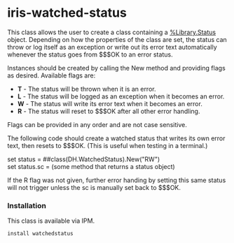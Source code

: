 # iris-watched-status

This class allows the user to create a class containing a <a href="https://docs.intersystems.com/irislatest/csp/documatic/%25CSP.Documatic.cls?LIBRARY=%25SYS&CLASSNAME=%25Library.Status">%Library.Status</a> object. Depending on how the properties of the class are set, the status can throw or log itself as an exception or write out its error text automatically whenever the status goes from $$$OK to an error status.

Instances should be created by calling the New method and providing flags as desired. Available flags are:<ul><li><b>T</b> - The status will be thrown when it is an error.</li><li><b>L</b> - The status will be logged as an exception when it becomes an error.</li><li><b>W</b> - The status will write its error text when it becomes an error.</li><li><b>R</b> - The status will reset to $$$OK after all other error handling.</li></ul>

Flags can be provided in any order and are not case sensitive.

The following code should create a watched status that writes its own error text, then resets to $$$OK. (This is useful when testing in a terminal.)

set status = ##class(DH.WatchedStatus).New("RW")<br />
set status.sc = (some method that returns a status object)

If the R flag was not given, further error handing by setting this same status will not trigger unless the sc is manually set back to $$$OK.

### Installation

This class is available via IPM. 

`install watchedstatus`

